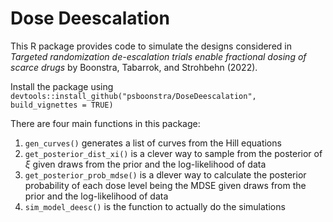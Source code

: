 # Dose Deescalation

This R package provides code to simulate the designs considered in 
*Targeted randomization de-escalation trials enable fractional dosing of scarce drugs*
by Boonstra, Tabarrok, and Strohbehn (2022). 

Install the package using `devtools::install_github("psboonstra/DoseDeescalation", build_vignettes = TRUE)`

There are four main functions in this package:

  1. `gen_curves()` generates a list of curves from the Hill equations
  2. `get_posterior_dist_xi()` is a clever way to sample from the posterior of $\xi$ given draws from the prior and the log-likelihood of data
  3. `get_posterior_prob_mdse()` is a dlever way to calculate the posterior probability of each dose level being the MDSE given draws from the prior and the log-likelihood of data
  4. `sim_model_deesc()` is the function to actually do the simulations
    



